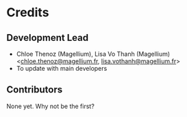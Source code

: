 # Credits

## Development Lead


* Chloe Thenoz (Magellium), Lisa Vo Thanh (Magellium) <chloe.thenoz@magellium.fr, lisa.vothanh@magellium.fr>
* To update with main developers

## Contributors

None yet. Why not be the first?
